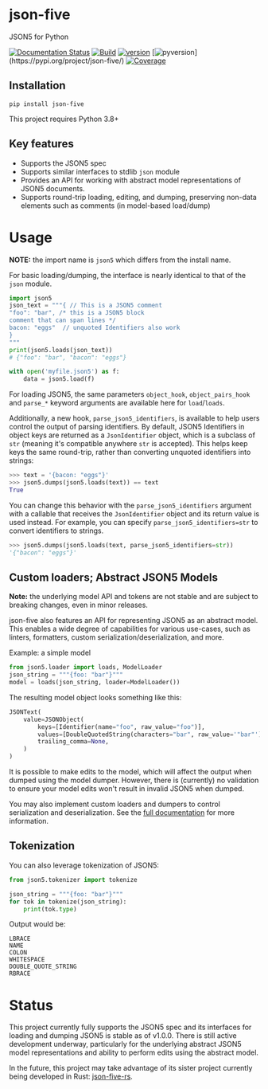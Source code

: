 # json-five

JSON5 for Python

[![Documentation Status](https://readthedocs.org/projects/json-five/badge/?version=latest)](https://json-five.readthedocs.io/en/latest/?badge=latest)
[![Build](https://github.com/spyoungtech/json-five/actions/workflows/unittests.yml/badge.svg)](https://github.com/spyoungtech/json-five/actions/workflows/unittests.yaml)
[![version](https://img.shields.io/pypi/v/json-five.svg?colorB=blue)](https://pypi.org/project/json-five/)
[![pyversion](https://img.shields.io/pypi/pyversions/json-five.svg?)](https://pypi.org/project/json-five/)
[![Coverage](https://coveralls.io/repos/github/spyoungtech/json-five/badge.svg?branch=main)](https://coveralls.io/github/spyoungtech/json-five?branch=main)

## Installation

```
pip install json-five
```

This project requires Python 3.8+


## Key features

- Supports the JSON5 spec
- Supports similar interfaces to stdlib `json` module
- Provides an API for working with abstract model representations of JSON5 documents.
- Supports round-trip loading, editing, and dumping, preserving non-data elements such as comments (in model-based load/dump)



# Usage

**NOTE:** the import name is `json5` which differs from the install name.


For basic loading/dumping, the interface is nearly identical to that of the `json` module.
```python
import json5
json_text = """{ // This is a JSON5 comment
"foo": "bar", /* this is a JSON5 block
comment that can span lines */
bacon: "eggs"  // unquoted Identifiers also work
}
"""
print(json5.loads(json_text))
# {"foo": "bar", "bacon": "eggs"}

with open('myfile.json5') as f:
    data = json5.load(f)
```

For loading JSON5, the same parameters `object_hook`, `object_pairs_hook` and `parse_*` keyword arguments are available
here for `load`/`loads`.

Additionally, a new hook, `parse_json5_identifiers`, is available to help users control the
output of parsing identifiers. By default, JSON5 Identifiers in object keys are returned as a `JsonIdentifier` object,
which is a subclass of `str` (meaning it's compatible anywhere `str` is accepted).
This helps keep keys the same round-trip, rather than converting unquoted identifiers into
 strings:

```python
>>> text = '{bacon: "eggs"}'
>>> json5.dumps(json5.loads(text)) == text
True
```

You can change this behavior with the `parse_json5_identifiers` argument with a callable that receives the `JsonIdentifier` object
and its return value is used instead. For example, you can specify `parse_json5_identifiers=str` to convert identifiers
to strings.

```python
>>> json5.dumps(json5.loads(text, parse_json5_identifiers=str))
'{"bacon": "eggs"}'
```


## Custom loaders; Abstract JSON5 Models

**Note:** the underlying model API and tokens are not stable and are subject to breaking changes, even in minor releases.

json-five also features an API for representing JSON5 as an abstract model. This enables a wide degree of capabilities for
various use-cases, such as linters, formatters, custom serialization/deserialization, and more.


Example: a simple model

```python
from json5.loader import loads, ModelLoader
json_string = """{foo: "bar"}"""
model = loads(json_string, loader=ModelLoader())
```
The resulting model object looks something like this:
```python
JSONText(
    value=JSONObject(
        keys=[Identifier(name="foo", raw_value="foo")],
        values=[DoubleQuotedString(characters="bar", raw_value='"bar"')],
        trailing_comma=None,
    )
)
```


It is possible to make edits to the model, which will affect the output when dumped using the model dumper. However,
there is (currently) no validation to ensure your model edits won't result in invalid JSON5 when dumped.

You may also implement custom loaders and dumpers to control serialization and deserialization. See the [full documentation](https://json-five.readthedocs.io/en/latest/extending.html#custom-loaders-and-dumpers)
for more information.

## Tokenization

You can also leverage tokenization of JSON5:

```python
from json5.tokenizer import tokenize

json_string = """{foo: "bar"}"""
for tok in tokenize(json_string):
    print(tok.type)
```
Output would be:
```text
LBRACE
NAME
COLON
WHITESPACE
DOUBLE_QUOTE_STRING
RBRACE
```

# Status

This project currently fully supports the JSON5 spec and its interfaces for loading and dumping JSON5 is stable as of v1.0.0.
There is still active development underway, particularly for the underlying abstract JSON5 model representations and
ability to perform edits using the abstract model.

In the future, this project may take advantage of its sister project currently being developed in Rust: [json-five-rs](https://github.com/spyoungtech/json-five-rs).
